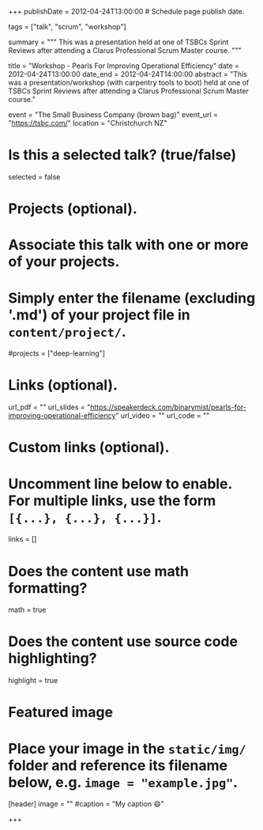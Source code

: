 +++
publishDate = 2012-04-24T13:00:00  # Schedule page publish date.

tags = ["talk", "scrum", "workshop"]

summary = """
This was a presentation held at one of TSBCs Sprint Reviews after attending a Clarus Professional Scrum Master course.
"""

title = "Workshop - Pearls For Improving Operational Efficiency"
date = 2012-04-24T13:00:00
date_end = 2012-04-24T14:00:00
abstract = "This was a presentation/workshop (with carpentry tools to boot) held at one of TSBCs Sprint Reviews after attending a Clarus Professional Scrum Master course."

event = "The Small Business Company (brown bag)"
event_url = "https://tsbc.com/"
location = "Christchurch NZ"

# Is this a selected talk? (true/false)
selected = false

# Projects (optional).
#   Associate this talk with one or more of your projects.
#   Simply enter the filename (excluding '.md') of your project file in `content/project/`.
#projects = ["deep-learning"]

# Links (optional).
url_pdf = ""
url_slides = "https://speakerdeck.com/binarymist/pearls-for-improving-operational-efficiency"
url_video = ""
url_code = ""

# Custom links (optional).
#   Uncomment line below to enable. For multiple links, use the form `[{...}, {...}, {...}]`.
links = []

# Does the content use math formatting?
math = true

# Does the content use source code highlighting?
highlight = true

# Featured image
# Place your image in the `static/img/` folder and reference its filename below, e.g. `image = "example.jpg"`.
[header]
image = ""
#caption = "My caption :smile:"

+++

<script async class="speakerdeck-embed" data-id="c1d3765b5fd44d9aaf236485b4ada0a2" data-ratio="1.33333333333333" src="//speakerdeck.com/assets/embed.js"></script>
<br>


